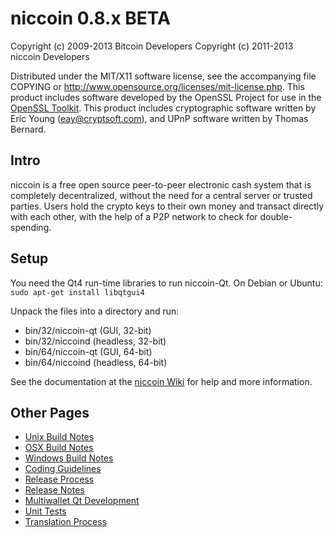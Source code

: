 niccoin 0.8.x BETA
====================

Copyright (c) 2009-2013 Bitcoin Developers
Copyright (c) 2011-2013 niccoin Developers

Distributed under the MIT/X11 software license, see the accompanying
file COPYING or http://www.opensource.org/licenses/mit-license.php.
This product includes software developed by the OpenSSL Project for use in the [OpenSSL Toolkit](http://www.openssl.org/). This product includes
cryptographic software written by Eric Young ([eay@cryptsoft.com](mailto:eay@cryptsoft.com)), and UPnP software written by Thomas Bernard.


Intro
---------------------
niccoin is a free open source peer-to-peer electronic cash system that is
completely decentralized, without the need for a central server or trusted
parties.  Users hold the crypto keys to their own money and transact directly
with each other, with the help of a P2P network to check for double-spending.


Setup
---------------------
You need the Qt4 run-time libraries to run niccoin-Qt. On Debian or Ubuntu:
	`sudo apt-get install libqtgui4`

Unpack the files into a directory and run:

- bin/32/niccoin-qt (GUI, 32-bit)
- bin/32/niccoind (headless, 32-bit)
- bin/64/niccoin-qt (GUI, 64-bit)
- bin/64/niccoind (headless, 64-bit)

See the documentation at the [niccoin Wiki](http://niccoin.info)
for help and more information.


Other Pages
---------------------
- [Unix Build Notes](build-unix.md)
- [OSX Build Notes](build-osx.md)
- [Windows Build Notes](build-msw.md)
- [Coding Guidelines](coding.md)
- [Release Process](release-process.md)
- [Release Notes](release-notes.md)
- [Multiwallet Qt Development](multiwallet-qt.md)
- [Unit Tests](unit-tests.md)
- [Translation Process](translation_process.md)
